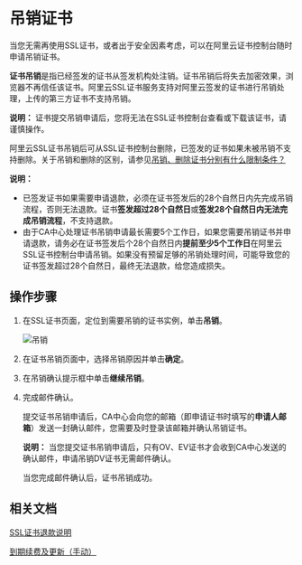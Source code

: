 # 吊销证书

当您无需再使用SSL证书，或者出于安全因素考虑，可以在阿里云证书控制台随时申请吊销证书。

**证书吊销**是指已经签发的证书从签发机构处注销。证书吊销后将失去加密效果，浏览器不再信任该证书。阿里云SSL证书服务支持对阿里云签发的证书进行吊销处理，上传的第三方证书不支持吊销。

**说明：** 证书提交吊销申请后，您将无法在SSL证书控制台查看或下载该证书，请谨慎操作。

阿里云SSL证书吊销后可从SSL证书控制台删除，已签发的证书如果未被吊销不支持删除。关于吊销和删除的区别，请参见[吊销、删除证书分别有什么限制条件？](/cn.zh-CN/证书管理/常见问题/吊销、删除证书分别有什么限制条件？.md)

**说明：**

-   已签发证书如果需要申请退款，必须在证书签发后的28个自然日内先完成吊销流程，否则无法退款。证书**签发超过28个自然日**或**签发28个自然日内无法完成吊销流程**，不支持退款。
-   由于CA中心处理证书吊销申请最长需要5个工作日，如果您需要吊销证书并申请退款，请务必在证书签发后个28个自然日内**提前至少5个工作日**在阿里云SSL证书控制台申请吊销。如果没有预留足够的吊销处理时间，可能导致您的证书签发超过28个自然日，最终无法退款，给您造成损失。

## 操作步骤

1.  在SSL证书页面，定位到需要吊销的证书实例，单击**吊销**。

    ![吊销](https://static-aliyun-doc.oss-accelerate.aliyuncs.com/assets/img/zh-CN/3516669951/p39609.png)

2.  在证书吊销页面中，选择吊销原因并单击**确定**。

3.  在吊销确认提示框中单击**继续吊销**。

4.  完成邮件确认。

    提交证书吊销申请后，CA中心会向您的邮箱（即申请证书时填写的**申请人邮箱**）发送一封确认邮件，您需要及时登录该邮箱并确认吊销证书。

    **说明：** 当您提交证书吊销申请后，只有OV、EV证书才会收到CA中心发送的确认邮件，申请吊销DV证书无需邮件确认。

    当您完成邮件确认后，证书吊销成功。


## 相关文档

[SSL证书退款说明](/cn.zh-CN/计量计费/SSL证书退款说明.md)

[到期续费及更新（手动）](/cn.zh-CN/证书托管与续费/到期续费及更新（手动）.md)

